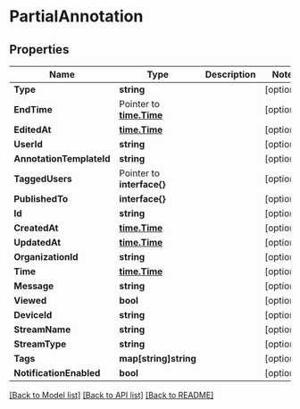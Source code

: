 # PartialAnnotation

## Properties

Name | Type | Description | Notes
------------ | ------------- | ------------- | -------------
**Type** | **string** |  | [optional] 
**EndTime** | Pointer to [**time.Time**](time.Time.md) |  | [optional] 
**EditedAt** | [**time.Time**](time.Time.md) |  | [optional] 
**UserId** | **string** |  | [optional] 
**AnnotationTemplateId** | **string** |  | [optional] 
**TaggedUsers** | Pointer to **interface{}** |  | [optional] 
**PublishedTo** | **interface{}** |  | [optional] 
**Id** | **string** |  | [optional] 
**CreatedAt** | [**time.Time**](time.Time.md) |  | [optional] 
**UpdatedAt** | [**time.Time**](time.Time.md) |  | [optional] 
**OrganizationId** | **string** |  | [optional] 
**Time** | [**time.Time**](time.Time.md) |  | [optional] 
**Message** | **string** |  | [optional] 
**Viewed** | **bool** |  | [optional] 
**DeviceId** | **string** |  | [optional] 
**StreamName** | **string** |  | [optional] 
**StreamType** | **string** |  | [optional] 
**Tags** | **map[string]string** |  | [optional] 
**NotificationEnabled** | **bool** |  | [optional] 

[[Back to Model list]](../README.md#documentation-for-models) [[Back to API list]](../README.md#documentation-for-api-endpoints) [[Back to README]](../README.md)


